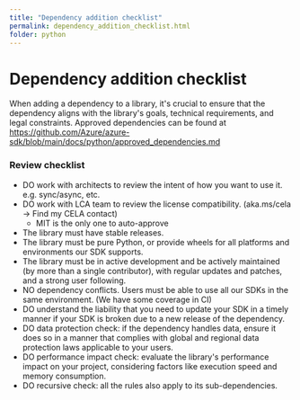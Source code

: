 ```yaml
---
title: "Dependency addition checklist"
permalink: dependency_addition_checklist.html
folder: python
---
```


# Dependency addition checklist

When adding a dependency to a library, it's crucial to ensure that the dependency aligns with the library's goals, technical requirements, and legal constraints.
Approved dependencies can be found at https://github.com/Azure/azure-sdk/blob/main/docs/python/approved_dependencies.md

### Review checklist

- DO work with architects to review the intent of how you want to use it. e.g. sync/async, etc.
- DO work with LCA team to review the license compatibility. (aka.ms/cela -> Find my CELA contact)
  - MIT is the only one to auto-approve
- The library must have stable releases.
- The library must be pure Python, or provide wheels for all platforms and environments our SDK supports.
- The library must be in active development and be actively maintained (by more than a single contributor), with regular updates and patches, and a strong user following.
- NO dependency conflicts. Users must be able to use all our SDKs in the same environment. (We have some coverage in CI)
- DO understand the liability that you need to update your SDK in a timely manner if your SDK is broken due to a new release of the dependency.
- DO data protection check: if the dependency handles data, ensure it does so in a manner that complies with global and regional data protection laws applicable to your users.
- DO performance impact check: evaluate the library's performance impact on your project, considering factors like execution speed and memory consumption.
- DO recursive check: all the rules also apply to its sub-dependencies.
